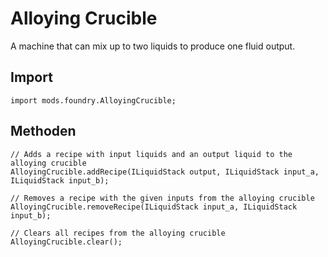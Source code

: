 # Alloying Crucible

A machine that can mix up to two liquids to produce one fluid output.

## Import
```zenscript
import mods.foundry.AlloyingCrucible;
```

## Methoden
```zenscript
// Adds a recipe with input liquids and an output liquid to the alloying crucible
AlloyingCrucible.addRecipe(ILiquidStack output, ILiquidStack input_a, ILiquidStack input_b);

// Removes a recipe with the given inputs from the alloying crucible
AlloyingCrucible.removeRecipe(ILiquidStack input_a, ILiquidStack input_b);

// Clears all recipes from the alloying crucible
AlloyingCrucible.clear();
```
